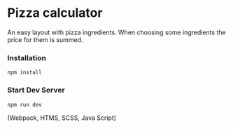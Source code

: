 # Pizza calculator

An easy layout with pizza ingredients. When choosing some ingredients the price for them is summed. 

### Installation

```
npm install
```

### Start Dev Server

```
npm run dev
```

(Webpack, HTMS, SCSS, Java Script)
